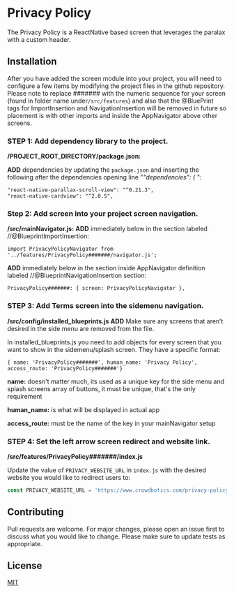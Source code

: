 # Privacy Policy

The Privacy Policy is a ReactNative based screen that leverages the paralax with a custom header.

## Installation

After you have added the screen module into your project, you will need to configure a few items by modifying the project
files in the github repository. Please note to replace ####### with the numeric sequence for your screen (found in folder name under`/src/features`) and also that the @BluePrint tags for ImportInsertion and NavigationInsertion will be removed in future so placement is with other imports and inside the AppNavigator above other screens.

### STEP 1: Add dependency library to the project.

**/PROJECT_ROOT_DIRECTORY/package.json:**

**ADD** dependencies by updating the `package.json` and inserting the following after the dependencies opening line "_"dependencies": {_ ":

```
"react-native-parallax-scroll-view": "^0.21.3",
"react-native-cardview": "^2.0.5",
```

### Step 2: Add screen into your project screen navigation.

**/src/mainNavigator.js:**
**ADD** immediately below in the section labeled //@BlueprintImportInsertion:

`import PrivacyPolicyNavigator from '../features/PrivacyPolicy#######/navigator.js';`

**ADD** immediately below in the section inside AppNavigator definition labeled //@BlueprintNavigationInsertion section:

`PrivacyPolicy#######: { screen: PrivacyPolicyNavigator },`

### STEP 3: Add Terms screen into the sidemenu navigation.

**/src/config/installed_blueprints.js**
**ADD**
Make sure any screens that aren’t desired in the side menu are removed from the file.

In installed_blueprints.js you need to add objects for every screen that you want to show in the sidemenu/splash screen.
They have a specific format:

`{ name: 'PrivacyPolicy#######', human_name: 'Privacy Policy', access_route: 'PrivacyPolicy#######'}`

**name:** doesn't matter much, its used as a unique key for the side menu and splash screens array of
buttons, it must be unique, that's the only requirement

**human_name:** is what will be displayed in actual app

**access_route:** must be the name of the key in your mainNavigator setup

### STEP 4: Set the left arrow screen redirect and website link.

**/src/features/PrivacyPolicy#######/index.js**

Update the value of `PRIVACY_WEBSITE_URL` in `index.js` with the desired website you would like to redirect users to:

```js
const PRIVACY_WEBSITE_URL = 'https://www.crowdbotics.com/privacy-policy'
```


## Contributing

Pull requests are welcome. For major changes, please open an issue first to discuss what you would like to change.
Please make sure to update tests as appropriate.

## License

[MIT](https://choosealicense.com/licenses/mit/)
